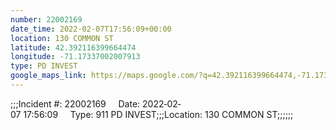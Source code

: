 ```yaml
---
number: 22002169
date_time: 2022-02-07T17:56:09+00:00
location: 130 COMMON ST
latitude: 42.392116399664474
longitude: -71.17337002007913
type: PD INVEST
google_maps_link: https://maps.google.com/?q=42.392116399664474,-71.17337002007913
---
```


;;;Incident #: 22002169     Date: 2022‐02‐07 17:56:09     Type: 911 PD INVEST;;;Location: 130 COMMON ST;;;;;;
